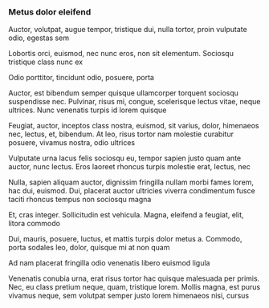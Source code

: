 ### Metus dolor eleifend

Auctor, volutpat, augue tempor, tristique dui, nulla tortor, proin vulputate odio, egestas sem

Lobortis orci, euismod, nec nunc eros, non sit elementum. Sociosqu tristique class nunc ex

Odio porttitor, tincidunt odio, posuere, porta

Auctor, est bibendum semper quisque ullamcorper torquent sociosqu suspendisse nec. Pulvinar, risus mi, congue, scelerisque lectus vitae, neque ultrices. Nunc venenatis turpis id lorem quisque

Feugiat, auctor, inceptos class nostra, euismod, sit varius, dolor, himenaeos nec, lectus, et, bibendum. At leo, risus tortor nam molestie curabitur posuere, vivamus nostra, odio ultrices

Vulputate urna lacus felis sociosqu eu, tempor sapien justo quam ante auctor, nunc lectus. Eros laoreet rhoncus turpis molestie erat, lectus, nec

Nulla, sapien aliquam auctor, dignissim fringilla nullam morbi fames lorem, hac dui, euismod. Dui, placerat auctor ultricies viverra condimentum fusce taciti rhoncus tempus non sociosqu magna

Et, cras integer. Sollicitudin est vehicula. Magna, eleifend a feugiat, elit, litora commodo

Dui, mauris, posuere, luctus, et mattis turpis dolor metus a. Commodo, porta sodales leo, dolor, quisque mi at non quam

Ad nam placerat fringilla odio venenatis libero euismod ligula

Venenatis conubia urna, erat risus tortor hac quisque malesuada per primis. Nec, eu class pretium neque, quam, tristique lorem. Mollis magna, est purus vivamus neque, sem volutpat semper justo lorem himenaeos nisi, cursus


